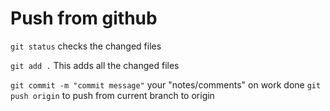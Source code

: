 # Push from github

`git status` checks the changed files

`git add .` This adds all the changed files

`git commit -m "commit message"` your "notes/comments" on work done
`git push origin` to push from current branch to origin


